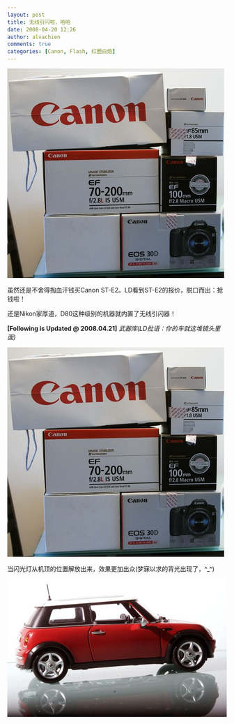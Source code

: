 ```yaml
---
layout: post
title: 无线引闪啦，哈哈
date: 2008-04-20 12:26
author: alvachien
comments: true
categories: [Canon, Flash, 红圈白炮]
---
```

![Canon](/assets/uploads/2010/10/Canon_HaveBought.jpg)

虽然还是不舍得掏血汗钱买Canon ST-E2。LD看到ST-E2的报价，脱口而出：抢钱啦！

还是Nikon家厚道，D80这种级别的机器就内置了无线引闪器！

**[Following is Updated @ 2008.04.21]**
*武器库(LD批语：你的车就这堆镜头里面)*

![Canon](/assets/uploads/2010/10/Canon_HaveBought.jpg)

当闪光灯从机顶的位置解放出来，效果更加出众(梦寐以求的背光出现了，^_^)

![Wireless Flash](/assets/uploads/2010/10/WirelessFlash_Photo.jpg)
